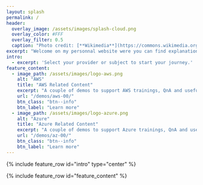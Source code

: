 ```yaml
---
layout: splash
permalink: /
header:
  overlay_image: /assets/images/splash-cloud.png
  overlay_color: #FFF
  overlay_filter: 0.5
  caption: "Photo credit: [**Wikimedia**](https://commons.wikimedia.org/wiki/File:Between-two-cloud-layers.jpg)"
excerpt: "Welcome on my personnal website were you can find explanation on the demos I use during my trainings, usefull links, question and answers."
intro: 
  - excerpt: 'Select your provider or subject to start your journey.'
feature_content:
  - image_path: /assets/images/logo-aws.png
    alt: "AWS"
    title: "AWS Related Content"
    excerpt: "A couple of demos to support AWS trainings, QnA and usefull links."
    url: "/demos/aws-00/"
    btn_class: "btn--info"
    btn_label: "Learn more"
  - image_path: /assets/images/logo-azure.png
    alt: "Azure"
    title: "Azure Related Content"
    excerpt: "A couple of demos to support Azure trainings, QnA and usefull links."
    url: "/demos/az-00/"
    btn_class: "btn--info"
    btn_label: "Learn more"  
---
```

{% include feature_row id="intro" type="center" %}

{% include feature_row id="feature_content" %}